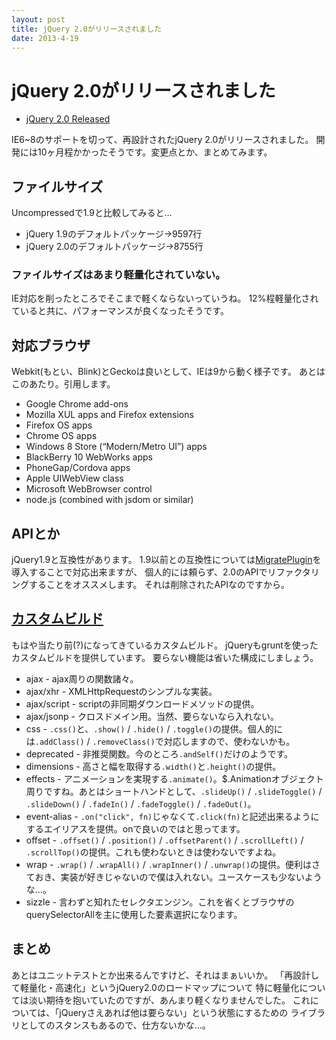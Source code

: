 ```yaml
---
layout: post
title: jQuery 2.0がリリースされました
date: 2013-4-19
---
```


# jQuery 2.0がリリースされました

- [jQuery 2.0 Released](http://blog.jquery.com/2013/04/18/jquery-2-0-released/)

IE6~8のサポートを切って、再設計されたjQuery 2.0がリリースされました。
開発には10ヶ月程かかったそうです。変更点とか、まとめてみます。

## ファイルサイズ

Uncompressedで1.9と比較してみると…

- jQuery 1.9のデフォルトパッケージ→9597行
- jQuery 2.0のデフォルトパッケージ→8755行

### ファイルサイズはあまり軽量化されていない。

IE対応を削ったところでそこまで軽くならないっていうね。
12%程軽量化されていると共に、パフォーマンスが良くなったそうです。

## 対応ブラウザ

Webkit(もとい、Blink)とGeckoは良いとして、IEは9から動く様子です。
あとはこのあたり。引用します。

- Google Chrome add-ons
- Mozilla XUL apps and Firefox extensions
- Firefox OS apps
- Chrome OS apps
- Windows 8 Store (“Modern/Metro UI”) apps
- BlackBerry 10 WebWorks apps
- PhoneGap/Cordova apps
- Apple UIWebView class
- Microsoft WebBrowser control
- node.js (combined with jsdom or similar)

## APIとか

jQuery1.9と互換性があります。
1.9以前との互換性については[MigratePlugin](https://github.com/jquery/jquery-migrate/#readme)を導入することで対応出来ますが、
個人的には頼らず、2.0のAPIでリファクタリングすることをオススメします。
それは削除されたAPIなのですから。

## [カスタムビルド](https://github.com/jquery/jquery/#how-to-build-your-own-jquery)

もはや当たり前(?)になってきているカスタムビルド。
jQueryもgruntを使ったカスタムビルドを提供しています。
要らない機能は省いた構成にしましょう。

- ajax - ajax周りの関数諸々。
- ajax/xhr - XMLHttpRequestのシンプルな実装。
- ajax/script - scriptの非同期ダウンロードメソッドの提供。
- ajax/jsonp - クロスドメイン用。当然、要らないなら入れない。
- css - `.css()`と、`.show()` / `.hide()` / `.toggle()`の提供。個人的には`.addClass()` / `.removeClass()`で対応しますので、使わないかも。
- deprecated - 非推奨関数。今のところ`.andSelf()`だけのようです。
- dimensions - 高さと幅を取得する`.width()`と`.height()`の提供。
- effects - アニメーションを実現する`.animate()`。$.Animationオブジェクト周りですね。あとはショートハンドとして、`.slideUp()` / `.slideToggle()` / `.slideDown()` / `.fadeIn()` / `.fadeToggle()` / `.fadeOut()`。
- event-alias - `.on("click", fn)`じゃなくて`.click(fn)`と記述出来るようにするエイリアスを提供。onで良いのではと思ってます。
- offset - `.offset()` / `.position()` / `.offsetParent()` / `.scrollLeft()` / `.scrollTop()`の提供。これも使わないときは使わないですよね。
- wrap - `.wrap()` / `.wrapAll()` / `.wrapInner()` / `.unwrap()`の提供。便利はさておき、実装が好きじゃないので僕は入れない。ユースケースも少ないような…。
- sizzle - 言わずと知れたセレクタエンジン。これを省くとブラウザのquerySelectorAllを主に使用した要素選択になります。

## まとめ

あとはユニットテストとか出来るんですけど、それはまぁいいか。
「再設計して軽量化・高速化」というjQuery2.0のロードマップについて
特に軽量化については淡い期待を抱いていたのですが、あんまり軽くなりませんでした。
これについては、「jQueryさえあれば他は要らない」という状態にするための
ライブラリとしてのスタンスもあるので、仕方ないかな…。